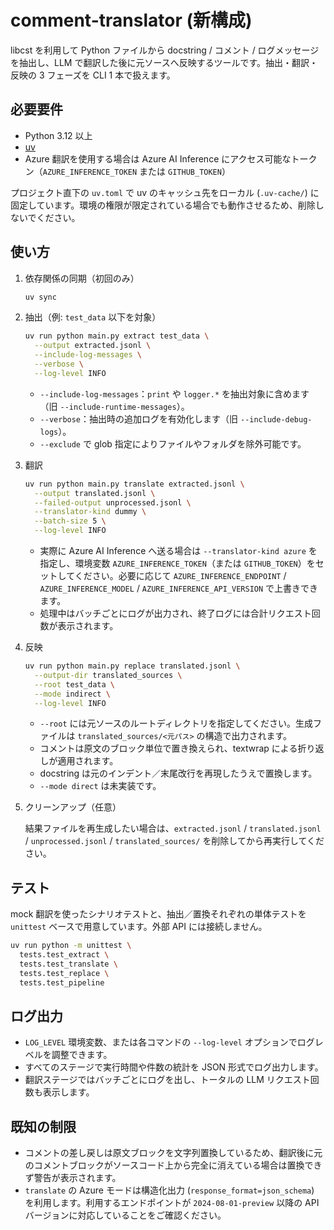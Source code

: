 # comment-translator (新構成)

libcst を利用して Python ファイルから docstring / コメント / ログメッセージを抽出し、LLM で翻訳した後に元ソースへ反映するツールです。抽出・翻訳・反映の 3 フェーズを CLI 1 本で扱えます。

## 必要要件

- Python 3.12 以上
- [uv](https://github.com/astral-sh/uv)
- Azure 翻訳を使用する場合は Azure AI Inference にアクセス可能なトークン（`AZURE_INFERENCE_TOKEN` または `GITHUB_TOKEN`）

プロジェクト直下の `uv.toml` で uv のキャッシュ先をローカル (`.uv-cache/`) に固定しています。環境の権限が限定されている場合でも動作させるため、削除しないでください。

## 使い方

1. 依存関係の同期（初回のみ）

   ```bash
   uv sync
   ```

2. 抽出（例: `test_data` 以下を対象）

   ```bash
   uv run python main.py extract test_data \
     --output extracted.jsonl \
     --include-log-messages \
     --verbose \
     --log-level INFO
   ```

   - `--include-log-messages`：`print` や `logger.*` を抽出対象に含めます（旧 `--include-runtime-messages`）。
   - `--verbose`：抽出時の追加ログを有効化します（旧 `--include-debug-logs`）。
   - `--exclude` で glob 指定によりファイルやフォルダを除外可能です。

3. 翻訳

   ```bash
   uv run python main.py translate extracted.jsonl \
     --output translated.jsonl \
     --failed-output unprocessed.jsonl \
     --translator-kind dummy \
     --batch-size 5 \
     --log-level INFO
   ```

   - 実際に Azure AI Inference へ送る場合は `--translator-kind azure` を指定し、環境変数 `AZURE_INFERENCE_TOKEN`（または `GITHUB_TOKEN`）をセットしてください。必要に応じて `AZURE_INFERENCE_ENDPOINT` / `AZURE_INFERENCE_MODEL` / `AZURE_INFERENCE_API_VERSION` で上書きできます。
   - 処理中はバッチごとにログが出力され、終了ログには合計リクエスト回数が表示されます。

4. 反映

   ```bash
   uv run python main.py replace translated.jsonl \
     --output-dir translated_sources \
     --root test_data \
     --mode indirect \
     --log-level INFO
   ```

   - `--root` には元ソースのルートディレクトリを指定してください。生成ファイルは `translated_sources/<元パス>` の構造で出力されます。
   - コメントは原文のブロック単位で置き換えられ、textwrap による折り返しが適用されます。
   - docstring は元のインデント／末尾改行を再現したうえで置換します。
   - `--mode direct` は未実装です。

5. クリーンアップ（任意）

   結果ファイルを再生成したい場合は、`extracted.jsonl` / `translated.jsonl` / `unprocessed.jsonl` / `translated_sources/` を削除してから再実行してください。

## テスト

mock 翻訳を使ったシナリオテストと、抽出／置換それぞれの単体テストを `unittest` ベースで用意しています。外部 API には接続しません。

```bash
uv run python -m unittest \
  tests.test_extract \
  tests.test_translate \
  tests.test_replace \
  tests.test_pipeline
```

## ログ出力

- `LOG_LEVEL` 環境変数、または各コマンドの `--log-level` オプションでログレベルを調整できます。
- すべてのステージで実行時間や件数の統計を JSON 形式でログ出力します。
- 翻訳ステージではバッチごとにログを出し、トータルの LLM リクエスト回数も表示します。

## 既知の制限

- コメントの差し戻しは原文ブロックを文字列置換しているため、翻訳後に元のコメントブロックがソースコード上から完全に消えている場合は置換できず警告が表示されます。
- `translate` の Azure モードは構造化出力 (`response_format=json_schema`) を利用します。利用するエンドポイントが `2024-08-01-preview` 以降の API バージョンに対応していることをご確認ください。
